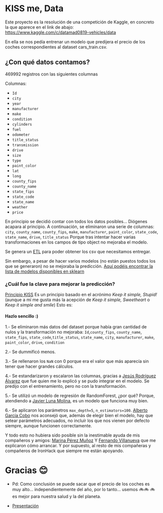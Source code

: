 # KISS me, Data

Este proyecto es la resolución de una competición de Kaggle, en concreto la que aparece en el link de abajo:
https://www.kaggle.com/c/datamad0819-vehicles/data

En ella se nos pedía entrenar un modelo que predijera el precio de los coches correspondientes al dataset cars_train.csv.

## ¿Con qué datos contamos?
469992 registros con las siguientes columnas

Columnas:
* `Id`
* `city`
* `year`
* `manufacturer`
* `make`
* `condition`
* `cylinders`
* `fuel`
* `odometer`
* `title_status`
* `transmission`
* `drive`
* `size`
* `type`
* `paint_color`
* `lat`
* `long`
* `county_fips`
* `county_name`
* `state_fips`
* `state_code`
* `state_name`
* `weather`
* `price`

En principio se decidió contar con todos los datos posibles... Diógenes acapara al principio.
A continuación, se eliminaron una serie de columnas: `city`, `county_name`, `county_fips`, `make`, `manufacturer`, `paint_color`, `state_code`, `state_name`, `drive`, `title_status`
Porque tras intentar hacer varias transformaciones en los campos de tipo object no mejoraba el modelo.

Se genera un [ETL](https://github.com/ElenaCerezoSwing/kaggle_competiton/tree/master/src) para poder obtener los csv que necesitamos entregar. 

Sin embargo, a pesar de hacer varios modelos (no están puestos todos los que se generaron) no se mejoraba la predicción.
[Aquí podéis encontrar la lista de modelos disponibles en sklearn](https://scikit-learn.org/stable/modules/classes.html#module-sklearn.linear_model)

### ¿Cuál fue la clave para mejorar la predicción?
[Principio KISS](https://es.wikipedia.org/wiki/Discusi%C3%B3n:Principio_KISS) 
Es un principio basado en el acrónimo *Keep it simple, Stupid!* (aunque a mí me gusta más la acepción de *Keep it simple, Sweetheart* o *Keep it simple and smile*)
Esto es:
#### Hazlo sencillo :)

1.- Se eliminaron más datos del dataset porque había gran cantidad de nulos y la transformación no mejoraba:
`Id`,`county_fips`, `county_name`, `state_fips`, `state_code`,`title_status`, `state_name`, `city`, `manufacturer`, `make`, `paint_color`, `drive`, `condition`

2.- Se dummificó menos.

3.- Se rellenaron los `NaN` con 0 porque era el valor que más aparecía sin tener que hacer grandes cálculos.

4.- Se estandarizaron y escalaron las columnas, gracias a [Jesús Rodríguez Álvarez](https://github.com/4thSword) que fue quien me lo explicó y se pudo integrar en el modelo.
Se predijo con el entrenamiento, pero no con la transformación.

5.- Se utilizó un modelo de regresión de RandomForest, ¿por qué? Porque, atendiendo a [Javier Luna Molina](https://github.com/JavierLuna), es un modelo que funciona muy bien.

6.- Se aplicaron los parámetros `max_depth=5`, `n_estimators=100`. [Alberto García Cobo](https://github.com/albertogcmr) nos aconsejó que, además de elegir bien el modelo, hay que setear parámetros adecuados, no incluír los que nos vienen por defecto siempre, aunque funcionen correctamente.


Y todo esto no hubiera sido posible sin la inestimable ayuda de mis compañeros y amigos: [Marina Pérez Muñoz](https://github.com/marinapm90) Y [Fernando Villanueva](https://github.com/fervillarce) que me explicaron cómo arrancar.
Y por supuesto, al resto de mis compañeras y compañeros de IronHack que siempre me están apoyando.

# Gracias :blush:

* Pd: Como conclusión se puede sacar que el precio de los coches es muy alto... independientemente del año, por lo tanto... usemos :bike::bike: :bike: es mejor para nuestra salud y la del planeta.

* [Presentación](https://www.canva.com/design/DADoG5KCP5E/6tPpRnKA1ych8XRzilbwxg/view?utm_content=DADoG5KCP5E&utm_campaign=designshare&utm_medium=link&utm_source=publishsharelink)



